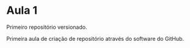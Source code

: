 # Aula 1
 Primeiro repositório versionado.

Primeira aula de criação de repositório através do software do GitHub.